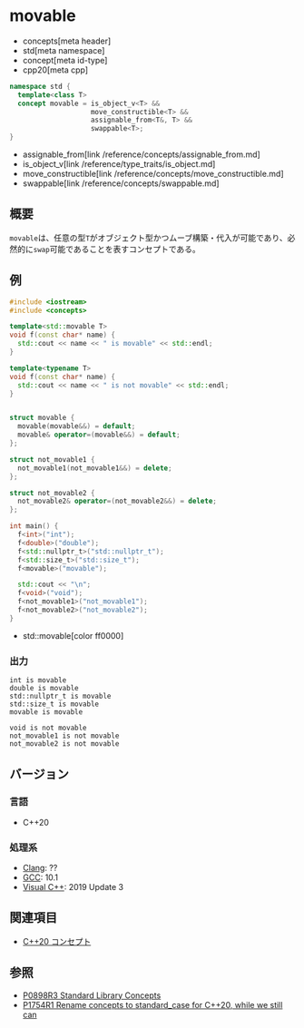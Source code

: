 # movable
* concepts[meta header]
* std[meta namespace]
* concept[meta id-type]
* cpp20[meta cpp]

```cpp
namespace std {
  template<class T>
  concept movable = is_object_v<T> &&
                    move_constructible<T> &&
                    assignable_from<T&, T> &&
                    swappable<T>;
}
```
* assignable_from[link /reference/concepts/assignable_from.md]
* is_object_v[link /reference/type_traits/is_object.md]
* move_constructible[link /reference/concepts/move_constructible.md]
* swappable[link /reference/concepts/swappable.md]

## 概要

`movable`は、任意の型`T`がオブジェクト型かつムーブ構築・代入が可能であり、必然的に`swap`可能であることを表すコンセプトである。

## 例
```cpp example
#include <iostream>
#include <concepts>

template<std::movable T>
void f(const char* name) {
  std::cout << name << " is movable" << std::endl;
}

template<typename T>
void f(const char* name) {
  std::cout << name << " is not movable" << std::endl;
}


struct movable {
  movable(movable&&) = default;
  movable& operator=(movable&&) = default;
};

struct not_movable1 {
  not_movable1(not_movable1&&) = delete;
};

struct not_movable2 {
  not_movable2& operator=(not_movable2&&) = delete;
};

int main() {
  f<int>("int");
  f<double>("double");
  f<std::nullptr_t>("std::nullptr_t");
  f<std::size_t>("std::size_t");
  f<movable>("movable");

  std::cout << "\n";
  f<void>("void");
  f<not_movable1>("not_movable1");
  f<not_movable2>("not_movable2");
}
```
* std::movable[color ff0000]

### 出力
```
int is movable
double is movable
std::nullptr_t is movable
std::size_t is movable
movable is movable

void is not movable
not_movable1 is not movable
not_movable2 is not movable
```

## バージョン
### 言語
- C++20

### 処理系
- [Clang](/implementation.md#clang): ??
- [GCC](/implementation.md#gcc): 10.1
- [Visual C++](/implementation.md#visual_cpp): 2019 Update 3

## 関連項目

- [C++20 コンセプト](/lang/cpp20/concepts.md)

## 参照

- [P0898R3 Standard Library Concepts](http://www.open-std.org/jtc1/sc22/wg21/docs/papers/2018/p0898r3.pdf)
- [P1754R1 Rename concepts to standard_case for C++20, while we still can](http://www.open-std.org/jtc1/sc22/wg21/docs/papers/2019/p1754r1.pdf)

